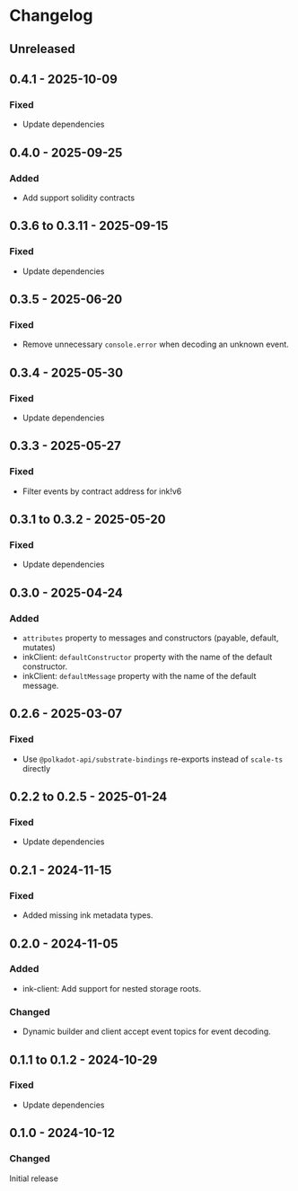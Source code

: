 # Changelog

## Unreleased

## 0.4.1 - 2025-10-09

### Fixed

- Update dependencies

## 0.4.0 - 2025-09-25

### Added

- Add support solidity contracts

## 0.3.6 to 0.3.11 - 2025-09-15

### Fixed

- Update dependencies

## 0.3.5 - 2025-06-20

### Fixed

- Remove unnecessary `console.error` when decoding an unknown event.

## 0.3.4 - 2025-05-30

### Fixed

- Update dependencies

## 0.3.3 - 2025-05-27

### Fixed

- Filter events by contract address for ink!v6

## 0.3.1 to 0.3.2 - 2025-05-20

### Fixed

- Update dependencies

## 0.3.0 - 2025-04-24

### Added

- `attributes` property to messages and constructors (payable, default, mutates)
- inkClient: `defaultConstructor` property with the name of the default constructor.
- inkClient: `defaultMessage` property with the name of the default message.

## 0.2.6 - 2025-03-07

### Fixed

- Use `@polkadot-api/substrate-bindings` re-exports instead of `scale-ts` directly

## 0.2.2 to 0.2.5 - 2025-01-24

### Fixed

- Update dependencies

## 0.2.1 - 2024-11-15

### Fixed

- Added missing ink metadata types.

## 0.2.0 - 2024-11-05

### Added

- ink-client: Add support for nested storage roots.

### Changed

- Dynamic builder and client accept event topics for event decoding.

## 0.1.1 to 0.1.2 - 2024-10-29

### Fixed

- Update dependencies

## 0.1.0 - 2024-10-12

### Changed

Initial release
